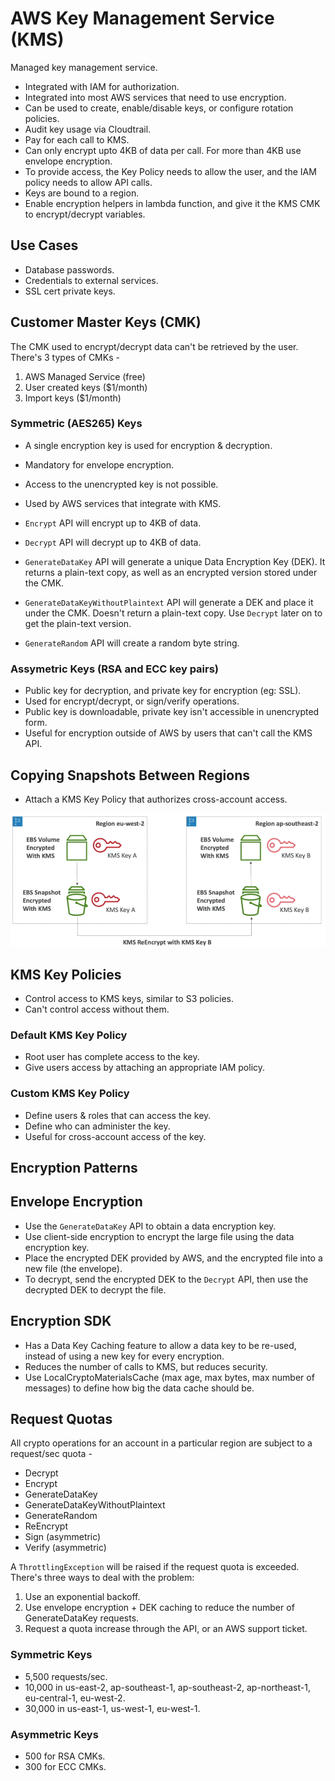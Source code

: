 # AWS Key Management Service (KMS)

Managed key management service.

- Integrated with IAM for authorization.
- Integrated into most AWS services that need to use encryption.
- Can be used to create, enable/disable keys, or configure rotation policies.
- Audit key usage via Cloudtrail.
- Pay for each call to KMS.
- Can only encrypt upto 4KB of data per call. For more than 4KB use envelope encryption.
- To provide access, the Key Policy needs to allow the user, and the IAM policy needs to allow API calls.
- Keys are bound to a region.
- Enable encryption helpers in lambda function, and give it the KMS CMK to encrypt/decrypt variables.

## Use Cases

- Database passwords.
- Credentials to external services.
- SSL cert private keys.

## Customer Master Keys (CMK)

The CMK used to encrypt/decrypt data can't be retrieved by the user. There's 3 types of CMKs -

1) AWS Managed Service (free)
2) User created keys ($1/month)
3) Import keys ($1/month)

### Symmetric (AES265) Keys

- A single encryption key is used for encryption & decryption.
- Mandatory for envelope encryption.
- Access to the unencrypted key is not possible.
- Used by AWS services that integrate with KMS.

- ```Encrypt``` API will encrypt up to 4KB of data.
- ```Decrypt``` API will decrypt up to 4KB of data.
- ```GenerateDataKey``` API will generate a unique Data Encryption Key (DEK). It returns a plain-text copy, as well as an encrypted version stored under the CMK.
- ```GenerateDataKeyWithoutPlaintext``` API will generate a DEK and place it under the CMK. Doesn't return a plain-text copy. Use ```Decrypt``` later on to get the plain-text version.
- ```GenerateRandom``` API will create a random byte string.

### Assymetric Keys (RSA and ECC key pairs)

- Public key for decryption, and private key for encryption (eg: SSL).
- Used for encrypt/decrypt, or sign/verify operations.
- Public key is downloadable, private key isn't accessible in unencrypted form.
- Useful for encryption outside of AWS by users that can't call the KMS API.

## Copying Snapshots Between Regions

- Attach a KMS Key Policy that authorizes cross-account access.

![Copying Encrypted Snapshot](../images/copy_encrypted_snapshot.png)

## KMS Key Policies

- Control access to KMS keys, similar to S3 policies.
- Can't control access without them.

### Default KMS Key Policy

- Root user has complete access to the key.
- Give users access by attaching an appropriate IAM policy.

### Custom  KMS Key Policy

- Define users & roles that can access the key.
- Define who can administer the key.
- Useful for cross-account access of the key.

## Encryption Patterns

## Envelope Encryption

- Use the ```GenerateDataKey``` API to obtain a data encryption key.
- Use client-side encryption to encrypt the large file using the data encryption key.
- Place the encrypted DEK provided by AWS, and the encrypted file into a new file (the envelope).
- To decrypt, send the encrypted DEK to the ```Decrypt``` API, then use the decrypted DEK to
  decrypt the file.

## Encryption SDK

- Has a Data Key Caching feature to allow a data key to be re-used, instead of using a new key for
  every encryption.
- Reduces the number of calls to KMS, but reduces security.
- Use LocalCryptoMaterialsCache (max age, max bytes, max number of messages) to define how big the
  data cache should be.

## Request Quotas

All crypto operations for an account in a particular region are subject to a request/sec quota - 

* Decrypt
* Encrypt
* GenerateDataKey
* GenerateDataKeyWithoutPlaintext
* GenerateRandom
* ReEncrypt
* Sign (asymmetric)
* Verify (asymmetric)

A ```ThrottlingException``` will be raised if the request quota is exceeded. There's three ways to
deal with the problem:

1. Use an exponential backoff.
2. Use envelope encryption + DEK caching to reduce the number of GenerateDataKey requests.
3.  Request a quota increase through the API, or an AWS support ticket.

### Symmetric Keys

- 5,500 requests/sec.
- 10,000 in us-east-2, ap-southeast-1, ap-southeast-2, ap-northeast-1, eu-central-1, eu-west-2.
- 30,000 in us-east-1, us-west-1, eu-west-1.

### Asymmetric Keys

- 500 for RSA CMKs.
- 300 for ECC CMKs.

